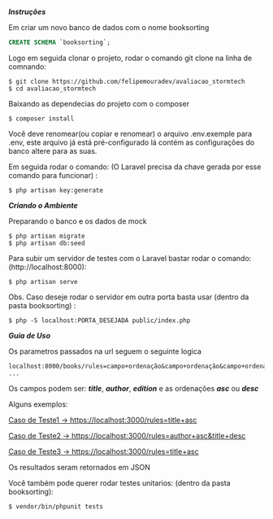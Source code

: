 ***Instruções***


Em criar um novo banco de dados com o nome booksorting 
```SQL 
CREATE SCHEMA `booksorting`;
```
Logo em seguida clonar o projeto, rodar o comando git clone na linha de comnando:
```
$ git clone https://github.com/felipemouradev/avaliacao_stormtech
$ cd avaliacao_stormtech
```
Baixando as dependecias do projeto com o composer
```
$ composer install
```

Você deve renomear(ou copiar e renomear) o arquivo .env.exemple para .env, este arquivo já está pré-configurado lá contém as configurações do banco altere para as suas.
 
 Em seguida rodar o comando: (O Laravel precisa da chave gerada por esse comando para funcionar) :
 
 ```
 $ php artisan key:generate
 ```

***Criando o Ambiente***

Preparando o banco e os dados de mock

```
$ php artisan migrate 
$ php artisan db:seed
```

Para subir um servidor de testes com o Laravel bastar rodar o comando: (http://localhost:8000):

```
$ php artisan serve
```

Obs. Caso deseje rodar o servidor em outra porta basta usar (dentro da pasta booksorting) :
``` 
$ php -S localhost:PORTA_DESEJADA public/index.php
```

***Guia de Uso***

Os parametros passados na url seguem o seguinte logica
```
localhost:8000/books/rules=campo+ordenação&campo+ordenação&campo+ordenação ...
```

Os campos podem ser: ***title***, ***author***, ***edition*** e as ordenações ***asc*** ou ***desc***

Alguns exemplos:

[Caso de Teste1 -> https://localhost:3000/rules=title+asc](http://localhost:8000/rules=title+asc)

[Caso de Teste2 -> https://localhost:3000/rules=author+asc&title+desc](http://localhost:8000/rules=author+asc&title+desc)

[Caso de Teste3 -> https://localhost:3000/rules=title+asc](http://localhost:8000/rules=title+asc)
    
Os resultados seram retornados em JSON

Você também pode querer rodar testes unitarios: (dentro da pasta booksorting):

```
$ vendor/bin/phpunit tests
```